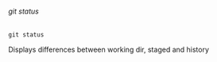 ###### git status

    git status

Displays differences between working dir, staged and history

<img data-src="pic/status.png">

